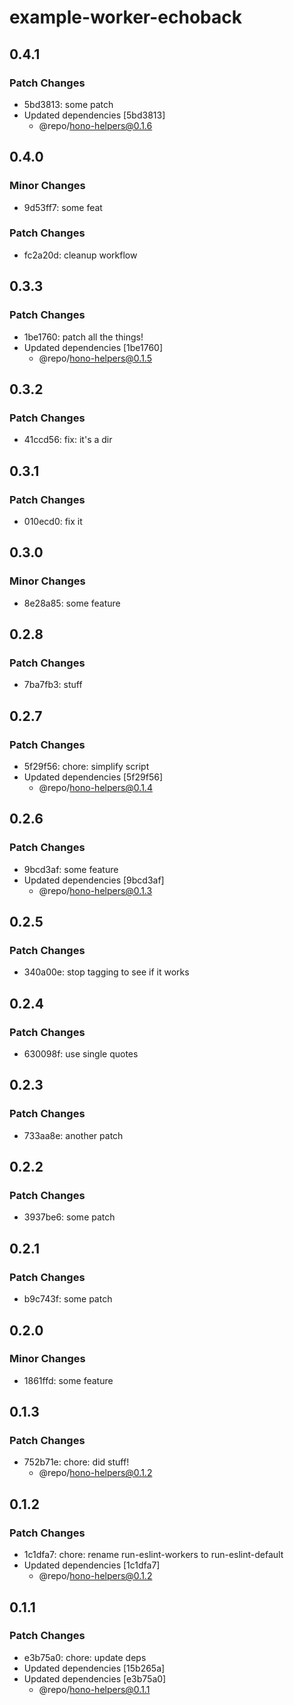 # example-worker-echoback

## 0.4.1

### Patch Changes

- 5bd3813: some patch
- Updated dependencies [5bd3813]
  - @repo/hono-helpers@0.1.6

## 0.4.0

### Minor Changes

- 9d53ff7: some feat

### Patch Changes

- fc2a20d: cleanup workflow

## 0.3.3

### Patch Changes

- 1be1760: patch all the things!
- Updated dependencies [1be1760]
  - @repo/hono-helpers@0.1.5

## 0.3.2

### Patch Changes

- 41ccd56: fix: it's a dir

## 0.3.1

### Patch Changes

- 010ecd0: fix it

## 0.3.0

### Minor Changes

- 8e28a85: some feature

## 0.2.8

### Patch Changes

- 7ba7fb3: stuff

## 0.2.7

### Patch Changes

- 5f29f56: chore: simplify script
- Updated dependencies [5f29f56]
  - @repo/hono-helpers@0.1.4

## 0.2.6

### Patch Changes

- 9bcd3af: some feature
- Updated dependencies [9bcd3af]
  - @repo/hono-helpers@0.1.3

## 0.2.5

### Patch Changes

- 340a00e: stop tagging to see if it works

## 0.2.4

### Patch Changes

- 630098f: use single quotes

## 0.2.3

### Patch Changes

- 733aa8e: another patch

## 0.2.2

### Patch Changes

- 3937be6: some patch

## 0.2.1

### Patch Changes

- b9c743f: some patch

## 0.2.0

### Minor Changes

- 1861ffd: some feature

## 0.1.3

### Patch Changes

- 752b71e: chore: did stuff!
  - @repo/hono-helpers@0.1.2

## 0.1.2

### Patch Changes

- 1c1dfa7: chore: rename run-eslint-workers to run-eslint-default
- Updated dependencies [1c1dfa7]
  - @repo/hono-helpers@0.1.2

## 0.1.1

### Patch Changes

- e3b75a0: chore: update deps
- Updated dependencies [15b265a]
- Updated dependencies [e3b75a0]
  - @repo/hono-helpers@0.1.1
